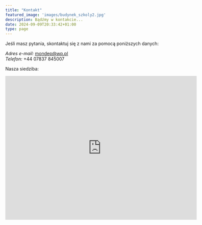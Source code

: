 ```yaml
---
title: "Kontakt"
featured_image: 'images/budynek_szkoly2.jpg'
description: Bądźmy w kontakcie...
date: 2024-09-09T20:33:42+01:00
type: page
---
```


Jeśli masz pytania, skontaktuj się z nami za pomocą poniższych danych:

*Adres e-mail:* [mondep@wp.pl](mailto:mondep@wp.pl)  
*Telefon:* +44 07837 845007

Nasza siedziba:

<iframe src="https://www.google.com/maps/embed?pb=!1m14!1m8!1m3!1d9424.850777942613!2d-2.2204163!3d53.8034989!3m2!1i1024!2i768!4f13.1!3m3!1m2!1s0x487b96cd4ca19379%3A0x3843b52c2b75e8ff!2sSir%20John%20Thursby%20Community%20College!5e0!3m2!1spl!2suk!4v1726247506278!5m2!1spl!2suk" width="600" height="450" style="border:0;" allowfullscreen="" loading="lazy" referrerpolicy="no-referrer-when-downgrade"></iframe>
